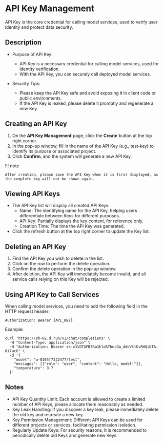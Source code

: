 # API Key Management

API Key is the core credential for calling model services, used to verify user identity and protect data security.

## Description

- Purpose of API Key:

    - API Key is a necessary credential for calling model services, used for identity verification.
    - With the API Key, you can securely call deployed model services.

- Security Tips:

    - Please keep the API Key safe and avoid exposing it in client code or public environments.
    - If the API Key is leaked, please delete it promptly and regenerate a new Key.

## Creating an API Key

1. On the **API Key Management** page, click the **Create** button at the top right corner.
2. In the pop-up window, fill in the name of the API Key (e.g., test-key) to identify its purpose or associated project.
3. Click **Confirm**, and the system will generate a new API Key.

!!! note

    After creation, please save the API Key when it is first displayed, as the complete key will not be shown again.

## Viewing API Keys

- The API Key list will display all created API Keys:
    - Name: The identifying name for the API Key, helping users differentiate between Keys for different purposes.
    - API Key: Partially displays the key content, for reference only.
    - Creation Time: The time the API Key was generated.
- Click the refresh button at the top right corner to update the Key list.

## Deleting an API Key

1. Find the API Key you wish to delete in the list.
2. Click on the row to perform the delete operation.
3. Confirm the delete operation in the pop-up window.
4. After deletion, the API Key will immediately become invalid, and all service calls relying on this Key will be rejected.

## Using API Key to Call Services

When calling model services, you need to add the following field in the HTTP request header:

```http
Authorization: Bearer {API_KEY}
```

Example:

```shell
curl 'https://sh-02.d.run/v1/chat/completions' \
  -H "Content-Type: application/json" \
  -H "Authorization: Bearer sk-x1VDTAFB7Ra1hldATbncOa_dddVttDvRHQibTA-Oi7ucU" \
  -d '{
    "model": "u-8105f7322477/test",
    "messages": [{"role": "user", "content": "Hello, model!"}],
    "temperature": 0.7
  }'
```

## Notes

- API Key Quantity Limit: Each account is allowed to create a limited number of API Keys, please allocate them reasonably as needed.
- Key Leak Handling: If you discover a key leak, please immediately delete the old key and recreate a new key.
- Key Permission Management: Different API Keys can be used for different projects or services, facilitating permission isolation.
- Regularly Update Keys: For security reasons, it is recommended to periodically delete old Keys and generate new Keys.
